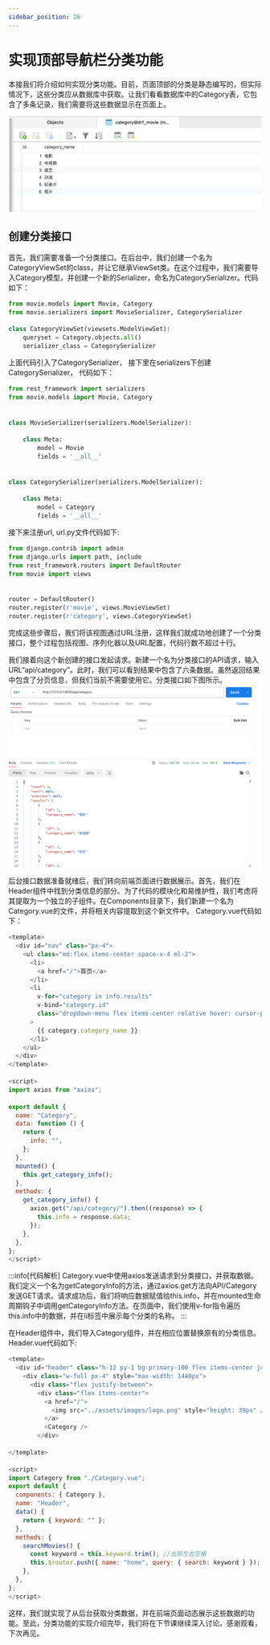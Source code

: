 ```yaml
---
sidebar_position: 26
---
```




# 实现顶部导航栏分类功能



本接我们将介绍如何实现分类功能。目前，页面顶部的分类是静态编写的，但实际情况下，这些分类应从数据库中获取。让我们看看数据库中的Category表，它包含了多条记录，我们需要将这些数据显示在页面上。

![图26-分类表](imgs/图26-分类表.png)



## 创建分类接口

首先，我们需要准备一个分类接口。在后台中，我们创建一个名为CategoryViewSet的class，并让它继承ViewSet类。在这个过程中，我们需要导入Category模型，并创建一个新的Serializer，命名为CategorySerializer。代码如下：



```python titile='dx_movie/movie/serializer.py
from movie.models import Movie, Category
from movie.serializers import MovieSerializer, CategorySerializer

class CategoryViewSet(viewsets.ModelViewSet):
    queryset = Category.objects.all()
    serializer_class = CategorySerializer
```

上面代码引入了CategorySerializer， 接下里在serializers下创建CategorySerializer， 代码如下：

```python title='dx_movie/movie/serializers.py'
from rest_framework import serializers
from movie.models import Movie, Category


class MovieSerializer(serializers.ModelSerializer):
    
    class Meta:
        model = Movie
        fields = '__all__'


class CategorySerializer(serializers.ModelSerializer):
    
    class Meta:
        model = Category
        fields = '__all__'
```

接下来注册url, url.py文件代码如下:

```python title='dx_movie/dx_movie/url.py'
from django.contrib import admin
from django.urls import path, include
from rest_framework.routers import DefaultRouter
from movie import views


router = DefaultRouter()
router.register(r'movie', views.MovieViewSet)
router.register(r'category', views.CategoryViewSet)

```

完成这些步骤后，我们将该视图通过URL注册，这样我们就成功地创建了一个分类接口，整个过程包括视图、序列化器以及URL配置，代码行数不超过十行。

我们接着向这个新创建的接口发起请求。新建一个名为分类接口的API请求，输入URL“api/category”。此时，我们可以看到结果中包含了六条数据。虽然返回结果中包含了分页信息，但我们当前不需要使用它。分类接口如下图所示。
![图26-分类接口](imgs/图26-分类接口.png)

后台接口数据准备就绪后，我们转向前端页面进行数据展示。首先，我们在Header组件中找到分类信息的部分。为了代码的模块化和易维护性，我们考虑将其提取为一个独立的子组件。在Components目录下，我们新建一个名为Category.vue的文件，并将相关内容提取到这个新文件中。
Category.vue代码如下：
```js titile='frontend/src/components/Category.vue'
<template>
  <div id="nav" class="px-4">
    <ul class="md:flex items-center space-x-4 ml-2">
      <li>
        <a href="/">首页</a>
      </li>
      <li
        v-for="category in info.results"
        v-bind="category.id"
        class="dropdown-menu flex items-center relative hover: cursor-pointer select-none"
      >
        {{ category.category_name }}
      </li>
    </ul>
  </div>
</template>

<script>
import axios from "axios";

export default {
  name: "Category",
  data: function () {
    return {
      info: "",
    };
  },
  mounted() {
    this.get_category_info();
  },
  methods: {
    get_category_info() {
      axios.get("/api/category/").then((response) => {
        this.info = response.data;
      });
    },
  },
};
</script>

```

:::info[代码解析]
Category.vue中使用axios发送请求到分类接口，并获取数据。我们定义一个名为getCategoryInfo的方法，通过axios.get方法向API/Category发送GET请求。请求成功后，我们将响应数据赋值给this.info，并在mounted生命周期钩子中调用getCategoryInfo方法。在页面中，我们使用v-for指令遍历this.info中的数据，并在li标签中展示每个分类的名称。
:::


在Header组件中，我们导入Category组件，并在相应位置替换原有的分类信息。Header.vue代码如下:
```js titile='frontend/src/components/Header.vue'
<template>
  <div id="header" class="h-12 py-1 bg-primary-100 flex items-center justify-center">
    <div class="w-full px-4" style="max-width: 1440px">
      <div class="flex justify-between">
        <div class="flex items-center">
          <a href="/">
            <img src="../assets/images/logo.png" style="height: 39px" />
          </a>
          <Category />
        </div>
        
</template>

<script>
import Category from "./Category.vue";
export default {
  components: { Category },
  name: "Header",
  data() {
    return { keyword: "" };
  },
  methods: {
    searchMovies() {
      const keyword = this.keyword.trim(); //去除左右空格
      this.$router.push({ name: "home", query: { search: keyword } });
    },
  },
};
</script>
```


这样，我们就实现了从后台获取分类数据，并在前端页面动态展示这些数据的功能。至此，分类功能的实现介绍完毕，我们将在下节课继续深入讨论。感谢观看，下次再见。